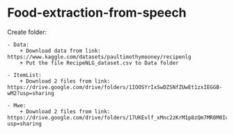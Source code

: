 # Food-extraction-from-speech

Create folder:

    - Data: 
        + Download data from link: https://www.kaggle.com/datasets/paultimothymooney/recipenlg
        + Put the file RecipeNLG_dataset.csv to Data folder
    
    - ItemList:
        + Download 2 files from link: https://drive.google.com/drive/folders/1IOOSYrIxSwDZSNfZUwEt1zxIEGGB-wM2?usp=sharing

    - Mwe:
        + Download 2 files from link: https://drive.google.com/drive/folders/17UKEvlf_xMnc2zKrM1p8zQm7MR0M0Iq6?usp=sharing
